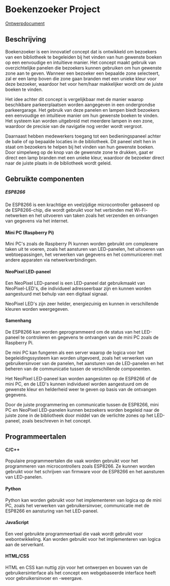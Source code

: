 # Boekenzoeker Project
[Ontwerpdocument](https://docs.google.com/document/d/1BnZro1pjn25TCU5-lQrx0jxC6gEPUOJoKiJRmIXeZnM/edit?usp=sharing)

## Beschrijving
Boekenzoeker is een innovatief concept dat is ontwikkeld om bezoekers van een bibliotheek te begeleiden bij het vinden van hun gewenste boeken op een eenvoudige en intuïtieve manier. Het concept maakt gebruik van overzichtelijke panelen die bezoekers kunnen gebruiken om hun gewenste zone aan te geven. Wanneer een bezoeker een bepaalde zone selecteert, zal er een lamp boven die zone gaan branden met een unieke kleur voor deze bezoeker, waardoor het voor hem/haar makkelijker wordt om de juiste boeken te vinden.

Het idee achter dit concept is vergelijkbaar met de manier waarop beschikbare parkeerplaatsen worden aangegeven in een ondergrondse parkeergarage. Het gebruik van deze panelen en lampen biedt bezoekers een eenvoudige en intuïtieve manier om hun gewenste boeken te vinden. Het systeem kan worden uitgebreid met meerdere lampen in een zone, waardoor de precisie van de navigatie nog verder wordt vergroot.

Daarnaast hebben medewerkers toegang tot een bedieningspaneel achter de balie of op bepaalde locaties in de bibliotheek. Dit paneel stelt hen in staat om bezoekers te helpen bij het vinden van hun gewenste boeken. Door simpelweg op de knop van de gewenste zone te drukken, gaat er direct een lamp branden met een unieke kleur, waardoor de bezoeker direct naar de juiste plaats in de bibliotheek wordt geleid.

## Gebruikte componenten

##### ESP8266
De ESP8266 is een krachtige en veelzijdige microcontroller gebaseerd op de ESP8266-chip, die wordt gebruikt voor het verbinden met Wi-Fi-netwerken en het uitvoeren van taken zoals het verzenden en ontvangen van gegevens via het internet.

#### Mini PC (Raspberry Pi)
Mini PC's zoals de Raspberry Pi kunnen worden gebruikt om complexere taken uit te voeren, zoals het aansturen van LED-panelen, het uitvoeren van webtoepassingen, het verwerken van gegevens en het communiceren met andere apparaten via netwerkverbindingen.

#### NeoPixel LED-paneel
Een NeoPixel LED-paneel is een LED-paneel dat gebruikmaakt van NeoPixel-LED's, die individueel adresseerbaar zijn en kunnen worden aangestuurd met behulp van een digitaal signaal. 

NeoPixel LED's zijn zeer helder, energiezuinig en kunnen in verschillende kleuren worden weergegeven.

#### Samenhang
De ESP8266 kan worden geprogrammeerd om de status van het LED-paneel te controleren en gegevens te ontvangen van de mini PC zoals de Raspberry Pi.

De mini PC kan fungeren als een server waarop de logica voor het begeleidingssysteem kan worden uitgevoerd, zoals het verwerken van gebruikersinvoer van de panelen, het aansturen van de LED-panelen en het beheren van de communicatie tussen de verschillende componenten.

Het NeoPixel LED-paneel kan worden aangesloten op de ESP8266 of de mini PC, en de LED's kunnen individueel worden aangestuurd om de gewenste kleur en helderheid weer te geven op basis van de ontvangen gegevens.

Door de juiste programmering en communicatie tussen de ESP8266, mini PC en NeoPixel LED-panelen kunnen bezoekers worden begeleid naar de juiste zone in de bibliotheek door middel van de verlichte zones op het LED-paneel, zoals beschreven in het concept.

## Programmeertalen
#### C/C++
Populaire programmeertalen die vaak worden gebruikt voor het programmeren van microcontrollers zoals ESP8266. Ze kunnen worden gebruikt voor het schrijven van firmware voor de ESP8266 en het aansturen van LED-panelen.

#### Python
Python kan worden gebruikt voor het implementeren van logica op de mini PC, zoals het verwerken van gebruikersinvoer, communicatie met de ESP8266 en aansturing van het LED-paneel.

#### JavaScript
Een veel gebruikte programmeertaal die vaak wordt gebruikt voor webontwikkeling. Kan worden gebruikt voor het implementeren van logica aan de serverkant.

#### HTML/CSS
HTML en CSS kan nuttig zijn voor het ontwerpen en bouwen van de gebruikersinterface als het concept een webgebaseerde interface heeft voor gebruikersinvoer en -weergave.
